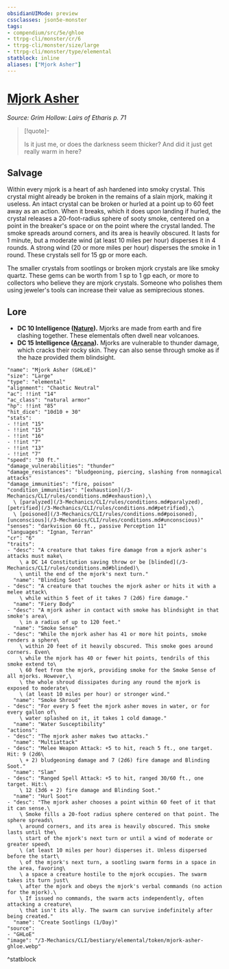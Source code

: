```yaml
---
obsidianUIMode: preview
cssclasses: json5e-monster
tags:
- compendium/src/5e/ghloe
- ttrpg-cli/monster/cr/6
- ttrpg-cli/monster/size/large
- ttrpg-cli/monster/type/elemental
statblock: inline
aliases: ["Mjork Asher"]
---
```

# [Mjork Asher](3-Mechanics\CLI\bestiary\elemental/mjork-asher-ghloe.md)
*Source: Grim Hollow: Lairs of Etharis p. 71*  

> [!quote]-  
> 
> Is it just me, or does the darkness seem thicker? And did it just get really warm in here?

## Salvage

Within every mjork is a heart of ash hardened into smoky crystal. This crystal might already be broken in the remains of a slain mjork, making it useless. An intact crystal can be broken or hurled at a point up to 60 feet away as an action. When it breaks, which it does upon landing if hurled, the crystal releases a 20-foot-radius sphere of sooty smoke, centered on a point in the breaker's space or on the point where the crystal landed. The smoke spreads around corners, and its area is heavily obscured. It lasts for 1 minute, but a moderate wind (at least 10 miles per hour) disperses it in 4 rounds. A strong wind (20 or more miles per hour) disperses the smoke in 1 round. These crystals sell for 15 gp or more each.

The smaller crystals from sootlings or broken mjork crystals are like smoky quartz. These gems can be worth from 1 sp to 1 gp each, or more to collectors who believe they are mjork crystals. Someone who polishes them using jeweler's tools can increase their value as semiprecious stones.

## Lore

- **DC 10 Intelligence ([Nature](/3-Mechanics/CLI/rules/skills.md#Nature)).** Mjorks are made from earth and fire clashing together. These elementals often dwell near volcanoes.  
- **DC 15 Intelligence ([Arcana](/3-Mechanics/CLI/rules/skills.md#Arcana)).** Mjorks are vulnerable to thunder damage, which cracks their rocky skin. They can also sense through smoke as if the haze provided them blindsight.  

```statblock
"name": "Mjork Asher (GHLoE)"
"size": "Large"
"type": "elemental"
"alignment": "Chaotic Neutral"
"ac": !!int "14"
"ac_class": "natural armor"
"hp": !!int "85"
"hit_dice": "10d10 + 30"
"stats":
- !!int "15"
- !!int "15"
- !!int "16"
- !!int "7"
- !!int "13"
- !!int "7"
"speed": "30 ft."
"damage_vulnerabilities": "thunder"
"damage_resistances": "bludgeoning, piercing, slashing from nonmagical attacks"
"damage_immunities": "fire, poison"
"condition_immunities": "[exhaustion](/3-Mechanics/CLI/rules/conditions.md#exhaustion),\
  \ [paralyzed](/3-Mechanics/CLI/rules/conditions.md#paralyzed), [petrified](/3-Mechanics/CLI/rules/conditions.md#petrified),\
  \ [poisoned](/3-Mechanics/CLI/rules/conditions.md#poisoned), [unconscious](/3-Mechanics/CLI/rules/conditions.md#unconscious)"
"senses": "darkvision 60 ft., passive Perception 11"
"languages": "Ignan, Terran"
"cr": "6"
"traits":
- "desc": "A creature that takes fire damage from a mjork asher's attacks must make\
    \ a DC 14 Constitution saving throw or be [blinded](/3-Mechanics/CLI/rules/conditions.md#blinded)\
    \ until the end of the mjork's next turn."
  "name": "Blinding Soot"
- "desc": "A creature that touches the mjork asher or hits it with a melee attack\
    \ while within 5 feet of it takes 7 (2d6) fire damage."
  "name": "Fiery Body"
- "desc": "A mjork asher in contact with smoke has blindsight in that smoke's area\
    \ in a radius of up to 120 feet."
  "name": "Smoke Sense"
- "desc": "While the mjork asher has 41 or more hit points, smoke renders a sphere\
    \ within 20 feet of it heavily obscured. This smoke goes around corners. Even\
    \ while the mjork has 40 or fewer hit points, tendrils of this smoke extend to\
    \ 60 feet from the mjork, providing smoke for the Smoke Sense of all mjorks. However,\
    \ the whole shroud dissipates during any round the mjork is exposed to moderate\
    \ (at least 10 miles per hour) or stronger wind."
  "name": "Smoke Shroud"
- "desc": "For every 5 feet the mjork asher moves in water, or for every gallon of\
    \ water splashed on it, it takes 1 cold damage."
  "name": "Water Susceptibility"
"actions":
- "desc": "The mjork asher makes two attacks."
  "name": "Multiattack"
- "desc": "Melee Weapon Attack: +5 to hit, reach 5 ft., one target. Hit: 9 (2d6\
    \ + 2) bludgeoning damage and 7 (2d6) fire damage and Blinding Soot."
  "name": "Slam"
- "desc": "Ranged Spell Attack: +5 to hit, ranged 30/60 ft., one target. Hit:\
    \ 12 (3d6 + 2) fire damage and Blinding Soot."
  "name": "Hurl Soot"
- "desc": "The mjork asher chooses a point within 60 feet of it that it can sense.\
    \ Smoke fills a 20-foot radius sphere centered on that point. The sphere spreads\
    \ around corners, and its area is heavily obscured. This smoke lasts until the\
    \ start of the mjork's next turn or until a wind of moderate or greater speed\
    \ (at least 10 miles per hour) disperses it. Unless dispersed before the start\
    \ of the mjork's next turn, a sootling swarm forms in a space in the area, favoring\
    \ a space a creature hostile to the mjork occupies. The swarm takes its turn just\
    \ after the mjork and obeys the mjork's verbal commands (no action for the mjork).\
    \ If issued no commands, the swarm acts independently, often attacking a creature\
    \ that isn't its ally. The swarm can survive indefinitely after being created."
  "name": "Create Sootlings (1/Day)"
"source":
- "GHLoE"
"image": "/3-Mechanics/CLI/bestiary/elemental/token/mjork-asher-ghloe.webp"
```
^statblock